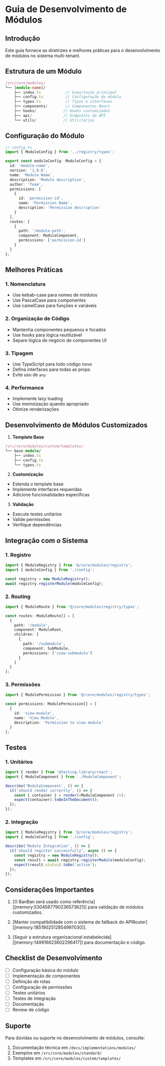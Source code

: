 # Guia de Desenvolvimento de Módulos

## Introdução

Este guia fornece as diretrizes e melhores práticas para o desenvolvimento de módulos no sistema multi-tenant.

## Estrutura de um Módulo

```typescript
/src/core/modules/
└── [module-name]/
    ├── index.ts           // Exportação principal
    ├── config.ts          // Configuração do módulo
    ├── types.ts           // Tipos e interfaces
    ├── components/        // Componentes React
    ├── hooks/            // Hooks customizados
    ├── api/              // Endpoints da API
    └── utils/            // Utilitários
```

## Configuração do Módulo

```typescript
// config.ts
import { ModuleConfig } from '../registry/types';

export const moduleConfig: ModuleConfig = {
  id: 'module-name',
  version: '1.0.0',
  name: 'Module Name',
  description: 'Module description',
  author: 'Team',
  permissions: [
    {
      id: 'permission-id',
      name: 'Permission Name',
      description: 'Permission description'
    }
  ],
  routes: [
    {
      path: '/module-path',
      component: ModuleComponent,
      permissions: ['permission-id']
    }
  ]
};
```

## Melhores Práticas

### 1. Nomenclatura

- Use kebab-case para nomes de módulos
- Use PascalCase para componentes
- Use camelCase para funções e variáveis

### 2. Organização de Código

- Mantenha componentes pequenos e focados
- Use hooks para lógica reutilizável
- Separe lógica de negócio de componentes UI

### 3. Tipagem

- Use TypeScript para todo código novo
- Defina interfaces para todas as props
- Evite uso de `any`

### 4. Performance

- Implemente lazy loading
- Use memoização quando apropriado
- Otimize renderizações

## Desenvolvimento de Módulos Customizados

1. **Template Base**
```typescript
/src/core/modules/custom/templates/
└── base-module/
    ├── index.ts
    ├── config.ts
    └── types.ts
```

2. **Customização**
- Estenda o template base
- Implemente interfaces requeridas
- Adicione funcionalidades específicas

3. **Validação**
- Execute testes unitários
- Valide permissões
- Verifique dependências

## Integração com o Sistema

### 1. Registro

```typescript
import { ModuleRegistry } from '@/core/modules/registry';
import { moduleConfig } from './config';

const registry = new ModuleRegistry();
await registry.registerModule(moduleConfig);
```

### 2. Routing

```typescript
import { ModuleRoute } from '@/core/modules/registry/types';

const routes: ModuleRoute[] = [
  {
    path: '/module',
    component: ModuleRoot,
    children: [
      {
        path: '/submodule',
        component: SubModule,
        permissions: ['view-submodule']
      }
    ]
  }
];
```

### 3. Permissões

```typescript
import { ModulePermission } from '@/core/modules/registry/types';

const permissions: ModulePermission[] = [
  {
    id: 'view-module',
    name: 'View Module',
    description: 'Permission to view module'
  }
];
```

## Testes

### 1. Unitários
```typescript
import { render } from '@testing-library/react';
import { ModuleComponent } from './ModuleComponent';

describe('ModuleComponent', () => {
  it('should render correctly', () => {
    const { container } = render(<ModuleComponent />);
    expect(container).toBeInTheDocument();
  });
});
```

### 2. Integração
```typescript
import { ModuleRegistry } from '@/core/modules/registry';
import { moduleConfig } from './config';

describe('Module Integration', () => {
  it('should register successfully', async () => {
    const registry = new ModuleRegistry();
    const result = await registry.registerModule(moduleConfig);
    expect(result.status).toBe('active');
  });
});
```

## Considerações Importantes

1. [O BanBan será usado como referência][[memory:5304587790236573621]] para validação de módulos customizados.

2. [Manter compatibilidade com o sistema de fallback do APIRouter][[memory:1851902512854997030]].

3. [Seguir a estrutura organizacional estabelecida][[memory:149916623602296417]] para documentação e código.

## Checklist de Desenvolvimento

- [ ] Configuração básica do módulo
- [ ] Implementação de componentes
- [ ] Definição de rotas
- [ ] Configuração de permissões
- [ ] Testes unitários
- [ ] Testes de integração
- [ ] Documentação
- [ ] Review de código

## Suporte

Para dúvidas ou suporte no desenvolvimento de módulos, consulte:

1. Documentação técnica em `/docs/implementations/modules/`
2. Exemplos em `/src/core/modules/standard/`
3. Templates em `/src/core/modules/custom/templates/` 